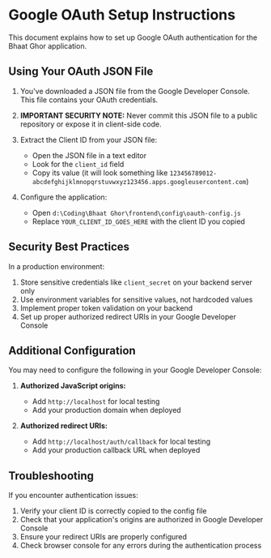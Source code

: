 # Google OAuth Setup Instructions

This document explains how to set up Google OAuth authentication for the Bhaat Ghor application.

## Using Your OAuth JSON File

1. You've downloaded a JSON file from the Google Developer Console. This file contains your OAuth credentials.

2. **IMPORTANT SECURITY NOTE:** Never commit this JSON file to a public repository or expose it in client-side code.

3. Extract the Client ID from your JSON file:
   - Open the JSON file in a text editor
   - Look for the `client_id` field
   - Copy its value (it will look something like `123456789012-abcdefghijklmnopqrstuvwxyz123456.apps.googleusercontent.com`)

4. Configure the application:
   - Open `d:\Coding\Bhaat Ghor\frontend\config\oauth-config.js`
   - Replace `YOUR_CLIENT_ID_GOES_HERE` with the client ID you copied

## Security Best Practices

In a production environment:

1. Store sensitive credentials like `client_secret` on your backend server only
2. Use environment variables for sensitive values, not hardcoded values
3. Implement proper token validation on your backend
4. Set up proper authorized redirect URIs in your Google Developer Console

## Additional Configuration

You may need to configure the following in your Google Developer Console:

1. **Authorized JavaScript origins:**
   - Add `http://localhost` for local testing
   - Add your production domain when deployed

2. **Authorized redirect URIs:**
   - Add `http://localhost/auth/callback` for local testing
   - Add your production callback URL when deployed

## Troubleshooting

If you encounter authentication issues:

1. Verify your client ID is correctly copied to the config file
2. Check that your application's origins are authorized in Google Developer Console
3. Ensure your redirect URIs are properly configured
4. Check browser console for any errors during the authentication process
